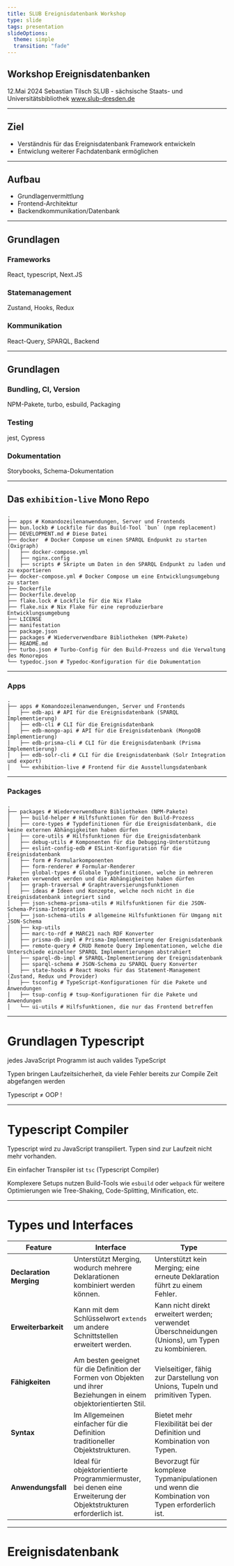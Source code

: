 ```yaml
---
title: SLUB Ereignisdatenbank Workshop
type: slide
tags: presentation
slideOptions:
  theme: simple
  transition: "fade"
---
```


## Workshop Ereignisdatenbanken

12.Mai 2024
Sebastian Tilsch
SLUB - sächsische Staats- und Universitätsbibliothek
www.slub-dresden.de

---

## Ziel

- Verständnis für das Ereignisdatenbank Framework entwickeln
- Entwiclung weiterer Fachdatenbank ermöglichen

---

## Aufbau

- Grundlagenvermittlung
- Frontend-Architektur
- Backendkommunikation/Datenbank

---

## Grundlagen

### Frameworks

React, typescript, Next.JS

### Statemanagement

Zustand, Hooks, Redux

### Kommunikation

React-Query, SPARQL, Backend

---

## Grundlagen

### Bundling, CI, Version

NPM-Pakete, turbo, esbuild, Packaging

### Testing

jest, Cypress

### Dokumentation

Storybooks, Schema-Dokumentation

---

## Das `exhibition-live` Mono Repo

```
.
├── apps # Komandozeilenanwendungen, Server und Frontends
├── bun.lockb # Lockfile für das Build-Tool `bun` (npm replacement)
├── DEVELOPMENT.md # Diese Datei
├── docker  # Docker Compose um einen SPARQL Endpunkt zu starten (Oxigraph)
│   ├── docker-compose.yml
│   ├── nginx.config
│   ├── scripts # Skripte um Daten in den SPARQL Endpunkt zu laden und zu exportieren
├── docker-compose.yml # Docker Compose um eine Entwicklungsumgebung zu starten
├── Dockerfile
├── Dockerfile.develop
├── flake.lock # Lockfile für die Nix Flake
├── flake.nix # Nix Flake für eine reproduzierbare Entwicklungsumgebung
├── LICENSE
├── manifestation
├── package.json
├── packages # Wiederverwendbare Bibliotheken (NPM-Pakete)
├── README.md
├── turbo.json # Turbo-Config für den Build-Prozess und die Verwaltung des Monorepos
└── typedoc.json # Typedoc-Konfiguration für die Dokumentation
```

---

### Apps

```
.
├── apps # Komandozeilenanwendungen, Server und Frontends
│   ├── edb-api # API für die Ereignisdatenbank (SPARQL Implementierung)
│   ├── edb-cli # CLI für die Ereignisdatenbank
│   ├── edb-mongo-api # API für die Ereignisdatenbank (MongoDB Implementierung)
│   ├── edb-prisma-cli # CLI für die Ereignisdatenbank (Prisma Implementierung)
│   ├── edb-solr-cli # CLI für die Ereignisdatenbank (Solr Integration und export)
│   └── exhibition-live # Frontend für die Ausstellungsdatenbank
```

---

### Packages

```
.
├── packages # Wiederverwendbare Bibliotheken (NPM-Pakete)
│   ├── build-helper # Hilfsfunktionen für den Build-Prozess
│   ├── core-types # Typdefinitionen für die Ereignisdatenbank, die keine externen Abhängigkeiten haben dürfen
│   ├── core-utils # Hilfsfunktionen für die Ereignisdatenbank
│   ├── debug-utils # Komponenten für die Debugging-Unterstützung
│   ├── eslint-config-edb # ESLint-Konfiguration für die Ereignisdatenbank
│   ├── form # Formularkomponenten
│   ├── form-renderer # Formular-Renderer
│   ├── global-types # Globale Typdefinitionen, welche in mehreren Paketen verwendet werden und die Abhängigkeiten haben dürfen
│   ├── graph-traversal # Graphtraversierungsfunktionen
│   ├── ideas # Ideen und Konzepte, welche noch nicht in die Ereignisdatenbank integriert sind
│   ├── json-schema-prisma-utils # Hilfsfunktionen für die JSON-Schema-Prisma-Integration
│   ├── json-schema-utils # allgemeine Hilfsfunktionen für Umgang mit JSON-Schema
│   ├── kxp-utils
│   ├── marc-to-rdf # MARC21 nach RDF Konverter
│   ├── prisma-db-impl # Prisma-Implementierung der Ereignisdatenbank
│   ├── remote-query # CRUD Remote Query Implementationen, welche die Unterschiede einzelner SPARQL Implementierungen abstrahiert
│   ├── sparql-db-impl # SPARQL-Implementierung der Ereignisdatenbank
│   ├── sparql-schema # JSON-Schema zu SPARQL Query Konverter
│   ├── state-hooks # React Hooks für das Statement-Management (Zustand, Redux und Provider)
│   ├── tsconfig # TypeScript-Konfigurationen für die Pakete und Anwendungen
│   ├── tsup-config # tsup-Konfigurationen für die Pakete und Anwendungen
│   └── ui-utils # Hilfsfunktionen, die nur das Frontend betreffen

```

---

# Grundlagen Typescript

jedes JavaScript Programm ist auch valides TypeScript

Typen bringen Laufzeitsicherheit, da viele Fehler bereits zur Compile Zeit abgefangen werden

Typescript ≠ OOP !

---

# Typescript Compiler

Typescript wird zu JavaScript transpiliert. Typen sind zur Laufzeit nicht mehr vorhanden.

Ein einfacher Transpiler ist `tsc` (Typescript Compiler)

Komplexere Setups nutzen Build-Tools wie `esbuild` oder `webpack` für weitere Optimierungen
wie Tree-Shaking, Code-Splitting, Minification, etc.

---

# Types und Interfaces

| Feature                 | Interface                                                                                                             | Type                                                                                              |
| ----------------------- | --------------------------------------------------------------------------------------------------------------------- | ------------------------------------------------------------------------------------------------- |
| **Declaration Merging** | Unterstützt Merging, wodurch mehrere Deklarationen kombiniert werden können.                                          | Unterstützt kein Merging; eine erneute Deklaration führt zu einem Fehler.                         |
| **Erweiterbarkeit**     | Kann mit dem Schlüsselwort `extends` um andere Schnittstellen erweitert werden.                                       | Kann nicht direkt erweitert werden; verwendet Überschneidungen (Unions), um Typen zu kombinieren. |
| **Fähigkeiten**         | Am besten geeignet für die Definition der Formen von Objekten und ihrer Beziehungen in einem objektorientierten Stil. | Vielseitiger, fähig zur Darstellung von Unions, Tupeln und primitiven Typen.                      |
| **Syntax**              | Im Allgemeinen einfacher für die Definition traditioneller Objektstrukturen.                                          | Bietet mehr Flexibilität bei der Definition und Kombination von Typen.                            |
| **Anwendungsfall**      | Ideal für objektorientierte Programmiermuster, bei denen eine Erweiterung der Objektstrukturen erforderlich ist.      | Bevorzugt für komplexe Typmanipulationen und wenn die Kombination von Typen erforderlich ist.     |

---

# Ereignisdatenbank
